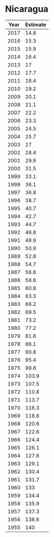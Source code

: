 # Nicaragua

| Year | Estimate |
| ---- | -------- |
| 2017 | 14.8 |
| 2016 | 15.3 |
| 2015 | 15.9 |
| 2014 | 16.4 |
| 2013 | 17 |
| 2012 | 17.7 |
| 2011 | 18.4 |
| 2010 | 19.2 |
| 2009 | 20.1 |
| 2008 | 21.1 |
| 2007 | 22.2 |
| 2006 | 23.3 |
| 2005 | 24.5 |
| 2004 | 25.7 |
| 2003 | 27 |
| 2002 | 28.4 |
| 2001 | 29.9 |
| 2000 | 31.5 |
| 1999 | 33.1 |
| 1998 | 36.1 |
| 1997 | 36.8 |
| 1996 | 38.7 |
| 1995 | 40.7 |
| 1994 | 42.7 |
| 1993 | 44.7 |
| 1992 | 46.8 |
| 1991 | 48.9 |
| 1990 | 50.9 |
| 1989 | 52.8 |
| 1988 | 54.7 |
| 1987 | 56.6 |
| 1986 | 58.6 |
| 1985 | 60.8 |
| 1984 | 63.3 |
| 1983 | 66.2 |
| 1982 | 69.5 |
| 1981 | 73.2 |
| 1980 | 77.2 |
| 1979 | 81.6 |
| 1978 | 86.1 |
| 1977 | 90.8 |
| 1976 | 95.4 |
| 1975 | 99.8 |
| 1974 | 103.9 |
| 1973 | 107.5 |
| 1972 | 110.8 |
| 1971 | 113.7 |
| 1970 | 116.3 |
| 1969 | 118.6 |
| 1968 | 120.6 |
| 1967 | 122.6 |
| 1966 | 124.4 |
| 1965 | 126.1 |
| 1964 | 127.6 |
| 1963 | 129.1 |
| 1962 | 130.4 |
| 1961 | 131.7 |
| 1960 | 133 |
| 1959 | 134.4 |
| 1958 | 135.9 |
| 1957 | 137.3 |
| 1956 | 138.6 |
| 1955 | 140 |